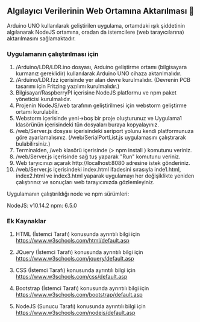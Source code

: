 ## Algılayıcı Verilerinin Web Ortamına Aktarılması 

Arduino UNO kullanılarak geliştirilen uygulama, ortamdaki ışık şiddetinin algılanarak NodeJS ortamına, oradan da istemcilere (web tarayıcılarına) aktarılmasını sağlamaktadır.

### Uygulamanın çalıştırılması için

1. /Arduino/LDR/LDR.ino dosyası, Arduino geliştirme ortamı (bilgisayara kurmanız gereklidir) kullanılarak Arduino UNO cihaza aktarılmalıdır.
2. /Arduino/LDR.fzz içerisinde yer alan devre kurulmalıdır. (Devrenin PCB tasarımı için Fritzing yazılımı kurulmalıdır.)
3. Bilgisayar/RaspberryPI içerisine NodeJS platformu ve npm paket yöneticisi kurulmalıdır.
4. Projenin NodeJS/web tarafının geliştirilmesi için webstorm geliştirme ortamı kurulabilir.
5. Webstorm içerisinde yeni->boş bir proje oluşturunuz ve Uygulama1 klasörünün içerisindeki tün dosyaları buraya kopyalayınız.
6. /web/Server.js dosyası içerisindeki seriport yolunu kendi platformunuza göre ayarlamalısınız. (/web/SerialPortList.js uygulamasını çalıştırarak bulabilirsiniz.)
7. Terminalden, /web klasörü içerisinde (> npm install ) komutunu veriniz.
8. /web/Server.js içerisinde sağ tuş yaparak "Run" komutunu veriniz.
9. Web taryıcınızı açarak http://localhost:8080 adresine istek gönderiniz.
10. /web/Server.js içerisindeki index.html ifadesini sırasıyla inde1.html, index2.html ve index3.html
    yaparak uygulamayı her değişiklikte yeniden çalıştırınız ve sonuçları web tarayıcınızda  gözlemleyiniz. 

Uygulamanın çalıştırıldığı node ve npm sürümleri:

NodeJS: v10.14.2
npm: 6.5.0

### Ek Kaynaklar

1. HTML (İstemci Tarafı) konusunda ayrıntılı bilgi için <https://www.w3schools.com/html/default.asp>

2. JQuery (İstemci Tarafı) konusunda ayrıntılı bilgi için <https://www.w3schools.com/jquery/default.asp>

3. CSS (İstemci Tarafı) konusunda ayrıntılı bilgi için <https://www.w3schools.com/css/default.asp>

4. Bootstrap (İstemci Tarafı) konusunda ayrıntılı bilgi için <https://www.w3schools.com/bootstrap/default.asp>

5. NodeJS (Sunucu Tarafı) konusunda ayrıntılı bilgi için <https://www.w3schools.com/nodejs/default.asp>

